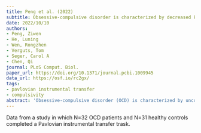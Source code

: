 ```yaml
---
title: Peng et al. (2022)
subtitle: Obsessive-compulsive disorder is characterized by decreased Pavlovian influence on instrumental behavior
date: 2022/10/10
authors:
- Peng, Ziwen
- He, Luning
- Wen, Rongzhen
- Verguts, Tom
- Seger, Carol A
- Chen, Qi
journal: PLoS Comput. Biol.
paper_url: https://doi.org/10.1371/journal.pcbi.1009945
data_url: https://osf.io/rc2gx/
tags:
- pavlovian instrumental transfer
- compulsivity
abstract: 'Obsessive-compulsive disorder (OCD) is characterized by uncontrollable repetitive actions thought to rely on abnormalities within fundamental instrumental learning systems. We investigated cognitive and computational mechanisms underlying Pavlovian biases on instrumental behavior in both clinical OCD patients and healthy controls using a Pavlovian-Instrumental Transfer (PIT) task. PIT is typically evidenced by increased responding in the presence of a positive (previously rewarded) Pavlovian cue, and reduced responding in the presence of a negative cue. Thirty OCD patients and thirty-one healthy controls completed the Pavlovian Instrumental Transfer test, which included instrumental training, Pavlovian training for positive, negative and neutral cues, and a PIT phase in which participants performed the instrumental task in the presence of the Pavlovian cues. Modified Rescorla-Wagner models were fitted to trial-by-trial data of participants to estimate underlying computational mechanism and quantify individual differences during training and transfer stages. Bayesian hierarchical methods were used to estimate free parameters and compare the models. Behavioral and computational results indicated a weaker Pavlovian influence on instrumental behavior in OCD patients than in HC, especially for negative Pavlovian cues. Our results contrast with the increased PIT effects reported for another set of disorders characterized by compulsivity, substance use disorders, in which PIT is enhanced. A possible reason for the reduced PIT in OCD may be impairment in using the contextual information provided by the cues to appropriately adjust behavior, especially when inhibiting responding when a negative cue is present. This study provides deeper insight into our understanding of deficits in OCD from the perspective of Pavlovian influences on instrumental behavior and may have implications for OCD treatment modalities focused on reducing compulsive behaviors.'
---
```


Data from a study in which N=32 OCD patients and N=31 healthy controls completed a Pavlovian instrumental transfer trask.
